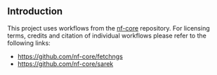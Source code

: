 ## Introduction

This project uses workflows from the [nf-core](https://nf-co.re/) repository. For licensing terms, credits and citation of individual
workflows please refer to the following links:

* https://github.com/nf-core/fetchngs
* https://github.com/nf-core/sarek
